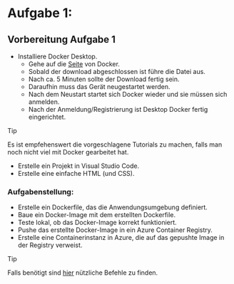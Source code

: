# Aufgabe 1:
## Vorbereitung Aufgabe 1
- Installiere Docker Desktop.
    - Gehe auf die [Seite](https://www.docker.com/products/docker-desktop/) von Docker.
    - Sobald der download abgeschlossen ist führe die Datei aus.
    - Nach ca. 5 Minuten sollte der Download fertig sein.
    - Daraufhin muss das Gerät neugestartet werden.
    - Nach dem Neustart startet sich Docker wieder und sie müssen sich anmelden.
    - Nach der Anmeldung/Registrierung ist Desktop Docker fertig eingerichtet.
>[!TIP]
>Es ist empfehenswert die vorgeschlagene Tutorials zu machen, falls man noch nicht viel mit Docker gearbeitet hat.
- Erstelle ein Projekt in Visual Studio Code.
- Erstelle eine einfache HTML (und CSS).



### **Aufgabenstellung**:
- Erstelle ein Dockerfile, das die Anwendungsumgebung definiert.
- Baue ein Docker-Image mit dem erstellten Dockerfile.
- Teste lokal, ob das Docker-Image korrekt funktioniert.
- Pushe das erstellte Docker-Image in ein Azure Container Registry.
- Erstelle eine Containerinstanz in Azure, die auf das gepushte Image in der Registry verweist.

>[!TIP]
>Falls benötigt sind [hier](https://github.com/Niklas574/Docker/blob/main/Übungsaufgaben/Aufgabe1/Commands.md) nützliche Befehle zu finden.
